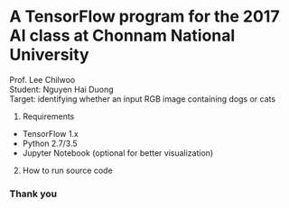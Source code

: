 # A TensorFlow program for the 2017 AI class at Chonnam National University
Prof. Lee Chilwoo  
Student: Nguyen Hai Duong  
Target: identifying whether an input RGB image containing dogs or cats

1. Requirements
* TensorFlow 1.x
* Python 2.7/3.5
* Jupyter Notebook (optional for better visualization)
2. How to run source code

### Thank you
